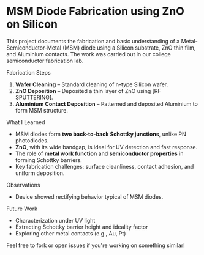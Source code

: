 # MSM Diode Fabrication using ZnO on Silicon

This project documents the fabrication and basic understanding of a Metal-Semiconductor-Metal (MSM) diode using a Silicon substrate, ZnO thin film, and Aluminium contacts. The work was carried out in our college semiconductor fabrication lab.

 Fabrication Steps
1. **Wafer Cleaning** – Standard cleaning of n-type Silicon wafer.
2. **ZnO Deposition** – Deposited a thin layer of ZnO using [RF SPUTTERING].
3. **Aluminium Contact Deposition** – Patterned and deposited Aluminium to form MSM structure.

 What I Learned
- MSM diodes form **two back-to-back Schottky junctions**, unlike PN photodiodes.
- **ZnO**, with its wide bandgap, is ideal for UV detection and fast response.
- The role of **metal work function** and **semiconductor properties** in forming Schottky barriers.
- Key fabrication challenges: surface cleanliness, contact adhesion, and uniform deposition.

 Observations
- Device showed rectifying behavior typical of MSM diodes.

 Future Work
- Characterization under UV light
- Extracting Schottky barrier height and ideality factor
- Exploring other metal contacts (e.g., Au, Pt)
  

 Feel free to fork or open issues if you're working on something similar!
